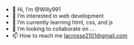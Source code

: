 - 👋 Hi, I’m @Willy991
- 👀 I’m interested in web development 
- 🌱 I’m currently learning html, css, and js
- 💞️ I’m looking to collaborate on ...
- 📫 How to reach me lacrosse2101@gmail.com

<!---
Willy991/Willy991 is a ✨ special ✨ repository because its `README.md` (this file) appears on your GitHub profile.
You can click the Preview link to take a look at your changes.
--->
